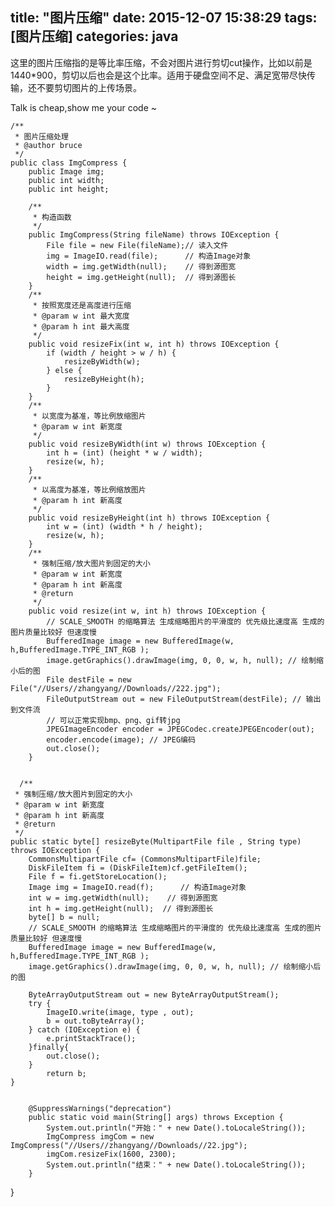 title: "图片压缩"
date: 2015-12-07 15:38:29
tags: [图片压缩]
categories: java
---

这里的图片压缩指的是等比率压缩，不会对图片进行剪切cut操作，比如以前是1440*900，剪切以后也会是这个比率。适用于硬盘空间不足、满足宽带尽快传输，还不要剪切图片的上传场景。

Talk is cheap,show me your code ~
<!--more-->	


	/** 
	 * 图片压缩处理 
	 * @author bruce
	 */  
	public class ImgCompress {  
	    public Image img;  
	    public int width;  
	    public int height;  
	   
	    /** 
	     * 构造函数 
	     */  
	    public ImgCompress(String fileName) throws IOException {  
	        File file = new File(fileName);// 读入文件  
	        img = ImageIO.read(file);      // 构造Image对象  
	        width = img.getWidth(null);    // 得到源图宽  
	        height = img.getHeight(null);  // 得到源图长  
	    }  
	    /** 
	     * 按照宽度还是高度进行压缩 
	     * @param w int 最大宽度 
	     * @param h int 最大高度 
	     */  
	    public void resizeFix(int w, int h) throws IOException {  
	        if (width / height > w / h) {  
	            resizeByWidth(w);  
	        } else {  
	            resizeByHeight(h);  
	        }  
	    }  
	    /** 
	     * 以宽度为基准，等比例放缩图片 
	     * @param w int 新宽度 
	     */  
	    public void resizeByWidth(int w) throws IOException {  
	        int h = (int) (height * w / width);  
	        resize(w, h);  
	    }  
	    /** 
	     * 以高度为基准，等比例缩放图片 
	     * @param h int 新高度 
	     */  
	    public void resizeByHeight(int h) throws IOException {  
	        int w = (int) (width * h / height);  
	        resize(w, h);  
	    }  
	    /** 
	     * 强制压缩/放大图片到固定的大小 
	     * @param w int 新宽度 
	     * @param h int 新高度 
	     * @return 
	     */  
	    public void resize(int w, int h) throws IOException {  
	        // SCALE_SMOOTH 的缩略算法 生成缩略图片的平滑度的 优先级比速度高 生成的图片质量比较好 但速度慢  
	        BufferedImage image = new BufferedImage(w, h,BufferedImage.TYPE_INT_RGB );   
	        image.getGraphics().drawImage(img, 0, 0, w, h, null); // 绘制缩小后的图  
	        File destFile = new File("//Users//zhangyang//Downloads//222.jpg");  
	        FileOutputStream out = new FileOutputStream(destFile); // 输出到文件流 
	        // 可以正常实现bmp、png、gif转jpg  
	        JPEGImageEncoder encoder = JPEGCodec.createJPEGEncoder(out);  
	        encoder.encode(image); // JPEG编码  
	        out.close();  
	    }  
	
	
	  /** 
     * 强制压缩/放大图片到固定的大小 
     * @param w int 新宽度 
     * @param h int 新高度 
     * @return 
     */  
    public static byte[] resizeByte(MultipartFile file , String type) throws IOException {  
    	CommonsMultipartFile cf= (CommonsMultipartFile)file; 
        DiskFileItem fi = (DiskFileItem)cf.getFileItem(); 
        File f = fi.getStoreLocation();
    	Image img = ImageIO.read(f);      // 构造Image对象  
	    int w = img.getWidth(null);    // 得到源图宽  
	    int h = img.getHeight(null);  // 得到源图长  
    	byte[] b = null;
        // SCALE_SMOOTH 的缩略算法 生成缩略图片的平滑度的 优先级比速度高 生成的图片质量比较好 但速度慢  
        BufferedImage image = new BufferedImage(w, h,BufferedImage.TYPE_INT_RGB );   
        image.getGraphics().drawImage(img, 0, 0, w, h, null); // 绘制缩小后的图  
        
        ByteArrayOutputStream out = new ByteArrayOutputStream();
        try {
        	ImageIO.write(image, type , out);
        	b = out.toByteArray();
        } catch (IOException e) {
        	e.printStackTrace();
        }finally{
        	out.close();
        }
        	return b;
    }
	    
	    
	    @SuppressWarnings("deprecation")  
	    public static void main(String[] args) throws Exception {  
	        System.out.println("开始：" + new Date().toLocaleString());  
	        ImgCompress imgCom = new ImgCompress("//Users//zhangyang//Downloads//22.jpg");  
	        imgCom.resizeFix(1600, 2300);  
	        System.out.println("结束：" + new Date().toLocaleString());  
	    }  
}  

